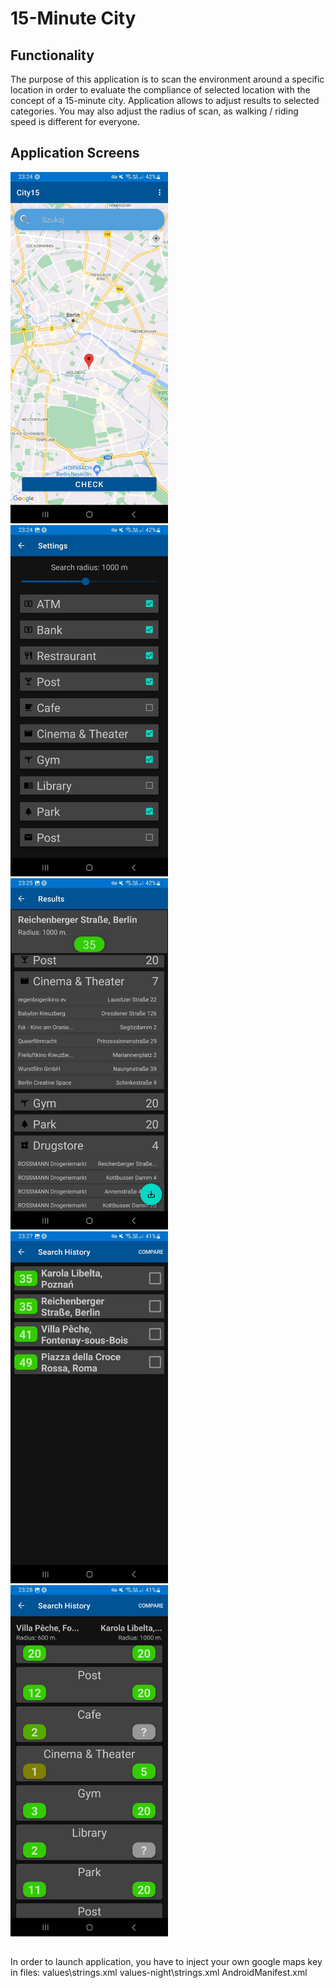 # 15-Minute City

## Functionality
The purpose of this application is to scan the environment around a specific location in order to evaluate the compliance of selected location with the concept of a 15-minute city.
Application allows to adjust results to selected categories. You may also adjust the radius of scan, as walking / riding speed is different for everyone.

## Application Screens
<img src="/readme_images/start_screen.jpg" width=50% height=50%>
<img src="/readme_images/settings_screen.jpg" width=50% height=50%>
<img src="/readme_images/results_screen.jpg" width=50% height=50%>
<img src="/readme_images/history_screen.jpg" width=50% height=50%>
<img src="/readme_images/compare_screen.jpg" width=50% height=50%>

## 
In order to launch application, you have to inject your own google maps key in files:
values\strings.xml
values-night\strings.xml
AndroidManifest.xml
